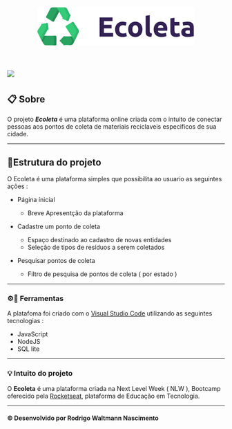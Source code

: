 <h1 align="center">
    <img src="public/extras-aula-1/icones/logo.svg">
</h1>

<h1>
    <img src="https://camo.githubusercontent.com/087a09f1bdbcd1cdd29cc43cec817fe7818aeb17/68747470733a2f2f692e6962622e636f2f6653346b37344c2f43617074757261722e706e67">
</h1>

## 📋 Sobre 

O projeto <i>**Ecoleta**</i> é uma plataforma online criada com o intuito de conectar pessoas aos pontos de coleta de materiais reciclaveis especificos de sua cidade.

---
## 🚀Estrutura  do projeto
O Ecoleta é uma plataforma simples que possibilita ao usuario as seguintes ações :
- Página ínicial 
    - Breve Apresentção da plataforma 

- Cadastre um ponto de coleta
    - Espaço destinado ao cadastro de novas entidades
    - Seleção de tipos de resíduos a serem coletados 

- Pesquisar pontos de coleta
    - Filtro de pesquisa de pontos de coleta ( por estado )


---

### ⚙🔧 Ferramentas

A platafoma foi criado com o [Visual Studio Code](https://code.visualstudio.com) utilizando as seguintes tecnologias :

- JavaScript
- NodeJS
- SQL lite

---

### 💡 Intuito do projeto

O **Ecoleta** é uma plataforma criada na Next Level Week ( NLW ), Bootcamp oferecido pela [Rocketseat](https://rocketseat.com.br), plataforma de Educação em Tecnologia.

---
#### © Desenvolvido por Rodrigo Waltmann Nascimento 